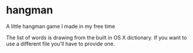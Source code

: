 # hangman
A little hangman game I made in my free time

The list of words is drawing from the built in OS X dictionary. If you want to use a different file you'll have to provide one.

